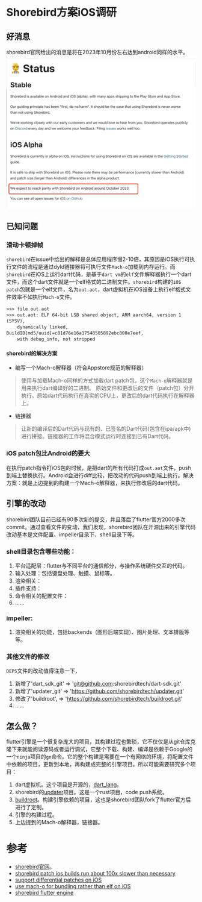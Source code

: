 # Shorebird方案iOS调研

## 好消息
shorebird官网给出的消息是将在2023年10月份左右达到android同样的水平。
![](media/16966615692993/16980474586416.jpg)

## 已知问题
### 滑动卡顿掉帧
`shorebird`在issue中给出的解释是总体应用程序慢2-10倍，其原因是iOS执行可执行文件的流程是通过dyld链接器将可执行文件`Mach-o`加载到内存运行。而`shorebird`在iOS上运行dart代码，是基于`dart vm`的`elf`文件解释器执行一个dart文件，而这个dart文件就是一个elf格式的二进制文件。`shorebird`构建的`iOS patch`包就是一个elf文件，名为`out.aot`，dart虚拟机在iOS设备上执行elf格式文件效率不如执行`Mach-o`文件。

```
>>> file out.aot
>>> out.aot: ELF 64-bit LSB shared object, ARM aarch64, version 1 (SYSV), 
    dynamically linked, BuildID[md5/uuid]=c81d76e16a17548505892ebc808e7eef, 
    with debug_info, not stripped
```
#### shorebird的解决方案
* 编写一个Mach-o解释器（符合Appstore规范的解释器）
> 使用与加载Mach-o同样的方式加载dart patch包，这个`Mach-o`解释器就是用来执行dart编译好的二进制。
  原始文件和更改后的文件（patch包）分开执行。原始dart代码执行在真实的CPU上，更改后的dart代码执行在解释器上。
* 链接器
> 让新的编译后的Dart代码与现有的、已签名的Dart代码(包含在ipa/apk中)进行拼接。链接器的工作将混合模式运行时连接到已有Dart代码。

### iOS patch包比Android的要大
在执行patch指令打iOS包的时候，是把dart的所有代码打成`out.aot`文件，push到端上替换执行。Android会进行diff比较，把改动的代码push到端上执行。解决方案：就是上边提到的构建一个Mach-o解释器，来执行修改后的dart代码。

## 引擎的改动
shorebird团队目前已经有90多次新的提交，并且落后了flutter官方2000多次commit。通过查看文件的变动，我们发现，shorebird团队在开源出来的引擎代码改动基本是文件配置、impeller目录下、shell目录下等。

### shell目录包含哪些功能：
1. 平台适配层：flutter与不同平台的通信部分，与操作系统硬件交互的代码。
2. 输入处理：包括键盘处理、触摸、鼠标等。
3. 渲染相关：
4. 插件支持：
5. 命令相关的配置文件：
6. ......

### impeller:
1. 渲染相关的功能，包括backends（图形后端实现）、图片处理、文本排版等等。

### 其他文件的修改
`DEPS`文件的改动值得注意一下，
1. 新增了'dart_sdk_git' => 'git@github.com:shorebirdtech/dart-sdk.git'
2. 新增了'updater_git' => 'https://github.com/shorebirdtech/updater.git'
3. 修改了'buildroot', => 'https://github.com/shorebirdtech/buildroot.git'
4. ......

## 怎么做？
flutter引擎是一个很复杂庞大的项目，其构建过程也繁琐，它不仅仅是从git仓库克隆下来就能阅读源码或者运行调试，它整个下载、构建、编译是依赖于Google的一个`ninja`项目的`gn`命令。它的整个构建是需要在一个有网络的环境，将配置文件中依赖的项目，更新到本地，再构建成完整的引擎项目。所以可能需要研究多个项目：
1. dart虚拟机。这个项目是开源的，[dart_lang](https://github.com/dart-lang/sdk)。
2. shorebird的[updater](https://github.com/shorebirdtech/updater)项目。这是一个rust项目，code push系统。
3. [buildroot](https://github.com/shorebirdtech/buildroot)。构建引擎依赖的项目，这也是shorebird团队fork了flutter官方后进行了定制。
4. 引擎的构建过程。
5. 上边提到的Mach-o解释器，链接器。

# 参考
* [shorebird官网](https://docs.shorebird.dev/status)。
* [shorebird patch ios builds run about 100x slower than necessary](https://github.com/shorebirdtech/shorebird/issues/674)
* [support differential patches on iOS](https://github.com/shorebirdtech/shorebird/issues/675)
* [use mach-o for bundling rather than elf on iOS](https://github.com/shorebirdtech/shorebird/issues/637)
* [shorebird flutter engine](https://github.com/shorebirdtech/engine)